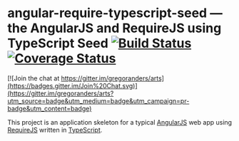 # angular-require-typescript-seed — the AngularJS and RequireJS using TypeScript Seed [![Build Status](https://travis-ci.org/gregoranders/arts.svg?branch=master)](https://travis-ci.org/gregoranders/arts) [![Coverage Status](https://coveralls.io/repos/gregoranders/arts/badge.svg)](https://coveralls.io/r/gregoranders/arts)

[![Join the chat at https://gitter.im/gregoranders/arts](https://badges.gitter.im/Join%20Chat.svg)](https://gitter.im/gregoranders/arts?utm_source=badge&utm_medium=badge&utm_campaign=pr-badge&utm_content=badge)

This project is an application skeleton for a typical [AngularJS](http://angularjs.org/) web app
using [RequireJS](http://requirejs.org/) written in [TypeScript](http://www.typescriptlang.org/).